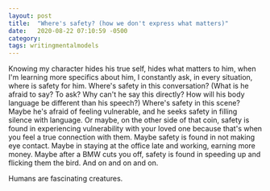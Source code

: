 ```yaml
---
layout: post
title:  "Where's safety? (how we don't express what matters)"
date:   2020-08-22 07:10:59 -0500
category: 
tags: writingmentalmodels
---
```

Knowing my character hides his true self, hides what matters to him, when I'm learning more specifics about him, I constantly ask, in every situation, where is safety for him. Where's safety in this conversation? (What is he afraid to say? To ask? Why can't he say this directly? How will his body language be different than his speech?) Where's safety in this scene? Maybe he's afraid of feeling vulnerable, and he seeks safety in filling silence with language. Or maybe, on the other side of that coin, safety is found in experiencing vulnerability with your loved one because that's when you feel a true connection with them. Maybe safety is found in not making eye contact. Maybe in staying at the office late and working, earning more money. Maybe after a BMW cuts you off, safety is found in speeding up and flicking them the bird. And on and on and on. 

Humans are fascinating creatures.